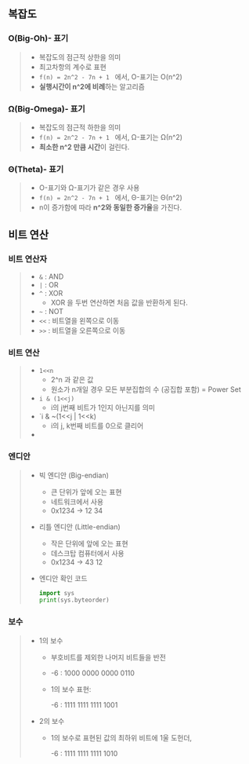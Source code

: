 ## 복잡도

### O(Big-Oh)- 표기

> - 복잡도의 점근적 상한을 의미
> - 최고차항의 계수로 표현
> - `f(n) = 2n^2 - 7n + 1 ` 에서, O-표기는 O(n^2) 
> - **실행시간이 n^2에 비례**하는 알고리즘

### Ω(Big-Omega)- 표기

> - 복잡도의 점근적 하한을 의미
> - `f(n) = 2n^2 - 7n + 1 ` 에서, Ω-표기는 Ω(n^2) 
> - **최소한 n^2 만큼 시간**이 걸린다.

### Θ(Theta)- 표기

> - O-표기와 Ω-표기가 같은 경우 사용
> - `f(n) = 2n^2 - 7n + 1 ` 에서, Θ-표기는 Θ(n^2)
> - n이 증가함에 따라 **n^2와 동일한 증가율**을 가진다.



## 비트 연산

### 비트 연산자

> - `&` : AND
> - `|` : OR
> - `^` : XOR
>   - XOR 을 두번 연산하면 처음 값을 반환하게 된다.
> - `~` : NOT
> - `<<` : 비트열을 왼쪽으로 이동
> - `>>` : 비트열을 오른쪽으로 이동

### 비트 연산

> - `1<<n` 
>   - 2^n 과 같은 값
>   - 원소가 n개일 경우 모든 부분집합의 수 (공집합 포함) = Power Set
> - `i & (1<<j)`
>   - i의 j번째 비트가 1인지 아닌지를 의미
> - `i & ~(1<<j | 1<<k)
>   - i의 j, k번째 비트를 0으로 클리어
> - 

### 엔디안

> - 빅 엔디안 (Big-endian)
>
>   - 큰 단위가 앞에 오는 표현
>   - 네트워크에서 사용
>   - 0x1234 -> 12 34
>
> - 리틀 엔디안 (Little-endian)
>
>   - 작은 단위에 앞에 오는 표현
>   - 데스크탑 컴퓨터에서 사용
>   - 0x1234 -> 43 12
>
> - 엔디안 확인 코드
>
>   ```python
>   import sys
>   print(sys.byteorder)
>   ```
>
>   

### 보수

> - 1의 보수
>
>   - 부호비트를 제외한 나머지 비트들을 반전
>
>   - -6 : 1000 0000 0000 0110
>
>   - 1의 보수 표현: 
>
>     -6 : 1111 1111 1111 1001
>
> - 2의 보수
>
>   - 1의 보수로 표현된 값의 최하위 비트에 1울 도헌더,
>
>     -6 : 1111 1111 1111 1010